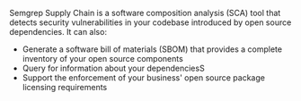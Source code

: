 Semgrep Supply Chain is a software composition analysis (SCA) tool that detects security vulnerabilities in your codebase introduced by open source dependencies. It can also:

* Generate a software bill of materials (SBOM) that provides a complete inventory of your open source components
* Query for information about your dependenciesS
* Support the enforcement of your business' open source package licensing requirements